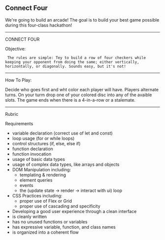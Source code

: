 ## Connect Four

We're going to build an arcade! The goal is to build your best game possible during this four-class hackathon!

---

CONNECT FOUR

Objective:

` The rules are simple: Tey to build a row of four checkers while keeping your opponent from doing the same; either vertically, horizontally, or diagonally. Sounds easy, but it's not!`

---

How To Play:

Decide who goes first and wht color each player will have.
Players alternate turns.
On your turm drop one of your colored disc into any of the avaible slots.
The game ends when there is a 4-in-a-row or a stalemate.

---

Rubric

Requirements

- variable declaration (correct use of let and const)
- loop usage (for or while loops)
- control structures (if, else, else if)
- function declaration
- function invocation
- usage of basic data types
- usage of complex data types, like arrays and objects
- DOM Manipulation including:
  - templating & rendering
  - element queries
  - events
  - the (update state -> render -> interact with ui) loop
- CSS Practices including:
  - proper use of Flex or Grid
  - proper use of cascading and specificity
- Developing a good user experience through a clean interface
- is cleanly written
- has no unused functions or variables
- has expressive variable, function, and class names
- is organized into a coherent flow
